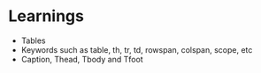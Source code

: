 # Learnings
- Tables
- Keywords such as table, th, tr, td, rowspan, colspan, scope, etc
- Caption, Thead, Tbody and Tfoot